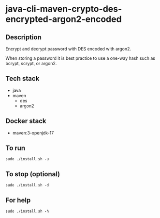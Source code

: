 # java-cli-maven-crypto-des-encrypted-argon2-encoded

## Description
Encrypt and decrypt password with DES
encoded with argon2.

When storing a password it is best practice
to use a one-way hash such as bcrypt, scrypt,
or argon2.

## Tech stack
- java
- maven
  - des
  - argon2

## Docker stack
- maven:3-openjdk-17

## To run
`sudo ./install.sh -u`

## To stop (optional)
`sudo ./install.sh -d`

## For help
`sudo ./install.sh -h`
